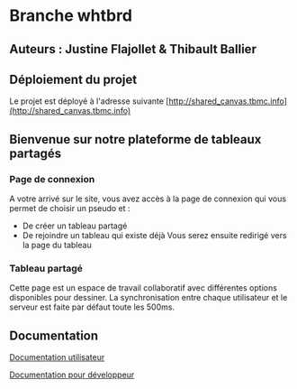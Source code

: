 # Branche whtbrd

## Auteurs : Justine Flajollet & Thibault Ballier

## Déploiement du projet
Le projet est déployé à l'adresse suivante
[http://shared_canvas.tbmc.info](http://shared_canvas.tbmc.info)


## Bienvenue sur notre plateforme de tableaux partagés

### Page de connexion

A votre arrivé sur le site, vous avez accès à la page de connexion qui vous permet de choisir un pseudo et :
* De créer un tableau partagé
* De rejoindre un tableau qui existe déjà
Vous serez ensuite redirigé vers la page du tableau

### Tableau partagé
Cette page est un espace de travail collaboratif avec différentes options disponibles pour dessiner.
La synchronisation entre chaque utilisateur et le serveur est faite par défaut toute les 500ms.


## Documentation

[Documentation utilisateur](doc/user.md)

[Documentation pour développeur](doc/developer.md)

